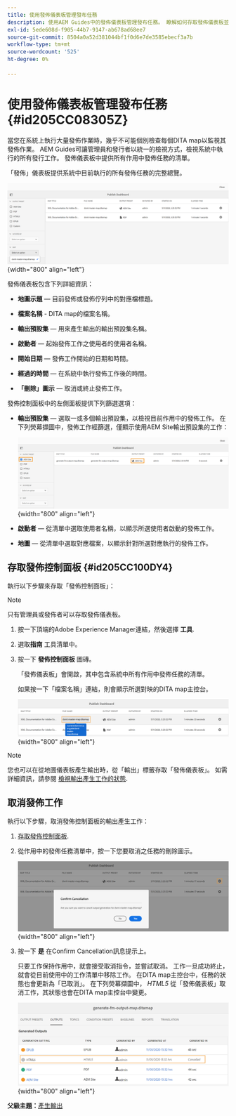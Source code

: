 ```yaml
---
title: 使用發佈儀表板管理發布任務
description: 使用AEM Guides中的發佈儀表板管理發布任務。 瞭解如何存取發佈儀表板並取消發佈任務。
exl-id: 5ede608d-f905-44b7-9147-ab678ad68ee7
source-git-commit: 8504a0a52d381044bf1f0d6e7de3585ebecf3a7b
workflow-type: tm+mt
source-wordcount: '525'
ht-degree: 0%

---
```


# 使用發佈儀表板管理發布任務 {#id205CC08305Z}

當您在系統上執行大量發佈作業時，幾乎不可能個別檢查每個DITA map以監視其發佈作業。 AEM Guides可讓管理員和發行者以統一的檢視方式，檢視系統中執行的所有發行工作。 發佈儀表板中提供所有作用中發佈任務的清單。

「發佈」儀表板提供系統中目前執行的所有發佈任務的完整總覽。

![](images/publish-dashboard.png){width="800" align="left"}

發佈儀表板包含下列詳細資訊：

- **地圖示題**  — 目前發佈或發佈佇列中的對應檔標題。

- **檔案名稱** - DITA map的檔案名稱。

- **輸出預設集**  — 用來產生輸出的輸出預設集名稱。

- **啟動者**  — 起始發佈工作之使用者的使用者名稱。

- **開始日期**  — 發佈工作開始的日期和時間。

- **經過的時間**  — 在系統中執行發佈工作後的時間。

- **「刪除」圖示**  — 取消或終止發佈工作。

發佈控制面板中的左側面板提供下列篩選選項：

- **輸出預設集**  — 選取一或多個輸出預設集，以檢視目前作用中的發佈工作。 在下列熒幕擷圖中，發佈工作經篩選，僅顯示使用AEM Site輸出預設集的工作：

  ![](images/publish-dashboard-preset-filter.png){width="800" align="left"}

- **啟動者**  — 從清單中選取使用者名稱，以顯示所選使用者啟動的發佈工作。

- **地圖**  — 從清單中選取對應檔案，以顯示針對所選對應執行的發佈工作。

## 存取發佈控制面板 {#id205CC100DY4}

執行以下步驟來存取「發佈控制面板」：

>[!NOTE]
>
> 只有管理員或發佈者可以存取發佈儀表板。

1. 按一下頂端的Adobe Experience Manager連結，然後選擇 **工具**.

1. 選取&#x200B;**指南** 工具清單中。

1. 按一下 **發佈控制面板** 圖磚。

   「發佈儀表板」會開啟，其中包含系統中所有作用中發佈任務的清單。

   如果按一下「檔案名稱」連結，則會顯示所選對映的DITA map主控台。

   ![](images/publish-dashboard-click-filename-link.png){width="800" align="left"}


>[!NOTE]
>
> 您也可以在從地圖儀表板產生輸出時，從「輸出」標籤存取「發佈儀表板」。 如需詳細資訊，請參閱 [檢視輸出產生工作的狀態](generate-output-for-a-dita-map.md#viewing_output_history).

## 取消發佈工作

執行以下步驟，取消發佈控制面板的輸出產生工作：

1. [存取發佈控制面板](#id205CC100DY4).

1. 從作用中的發佈任務清單中，按一下您要取消之任務的刪除圖示。

   ![](images/publish-dashboard-cancel-task.png){width="800" align="left"}

1. 按一下 **是** 在Confirm Cancellation訊息提示上。

   只要工作保持作用中，就會接受取消指令，並嘗試取消。 工作一旦成功終止，就會從目前使用中的工作清單中移除工作。 在DITA map主控台中，任務的狀態也會更新為「已取消」。 在下列熒幕擷圖中， *HTML5* 從「發佈儀表板」取消工作，其狀態也會在DITA map主控台中變更。

   ![](images/cancelled-output-task.png){width="800" align="left"}


**父級主題：**[&#x200B;產生輸出](generate-output.md)
